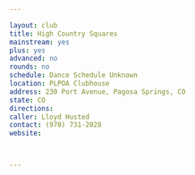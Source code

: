 ```yaml
---

layout: club
title: High Country Squares
mainstream: yes
plus: yes
advanced: no
rounds: no
schedule: Dance Schedule Unknown
location: PLPOA Clubhouse
address: 230 Port Avenue, Pagosa Springs, CO
state: CO
directions: 
caller: Lloyd Husted
contact: (970) 731-2028
website: 



---
```


